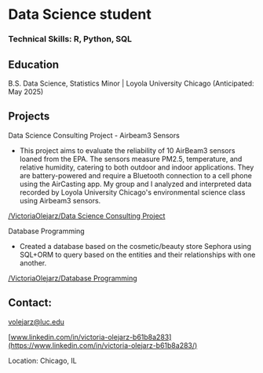 # Data Science student


### Technical Skills: R, Python, SQL


## Education
B.S. Data Science, Statistics Minor | Loyola University Chicago (Anticipated: May 2025)


## Projects

Data Science Consulting Project - Airbeam3 Sensors
- This project aims to evaluate the reliability of 10 AirBeam3 sensors loaned from the EPA. The sensors measure PM2.5, temperature, and relative humidity, catering to both outdoor and indoor applications. They are battery-powered and require a Bluetooth connection to a cell phone using the AirCasting app. My group and I analyzed and interpreted data recorded by Loyola University Chicago's environmental science class using Airbeam3 sensors.

[/VictoriaOlejarz/Data Science Consulting Project](https://github.com/VictoriaOlejarz/Data-science-consulting)

Database Programming
- Created a database based on the cosmetic/beauty store Sephora using SQL+ORM to query based on the entities and their relationships with one another.

[/VictoriaOlejarz/Database Programming](https://github.com/VictoriaOlejarz/Database-Programming)


## Contact: 

volejarz@luc.edu

[www.linkedin.com/in/victoria-olejarz-b61b8a283](https://www.linkedin.com/in/victoria-olejarz-b61b8a283/)

 Location: Chicago, IL

